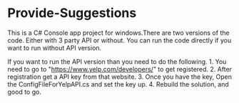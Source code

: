 # Provide-Suggestions
This is a C# Console app project for windows.There are two versions of the code. Either with 3 party API or without. 
You can run the code directly if you want to run without API version.

If you want to run the API version than you need to do the following.
	1. You need to go to "https://www.yelp.com/developers/" to get registered.
	2. After registration get a API key from that website.
	3. Once you have the key, Open the ConfigFileForYelpAPI.cs and set the key up.
  4. Rebuild the solution, and good to go.
